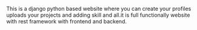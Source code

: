 This is a django python based website where you can create your profiles uploads your projects and adding skill and all.it is full functionally website with rest framework with frontend and backend.
